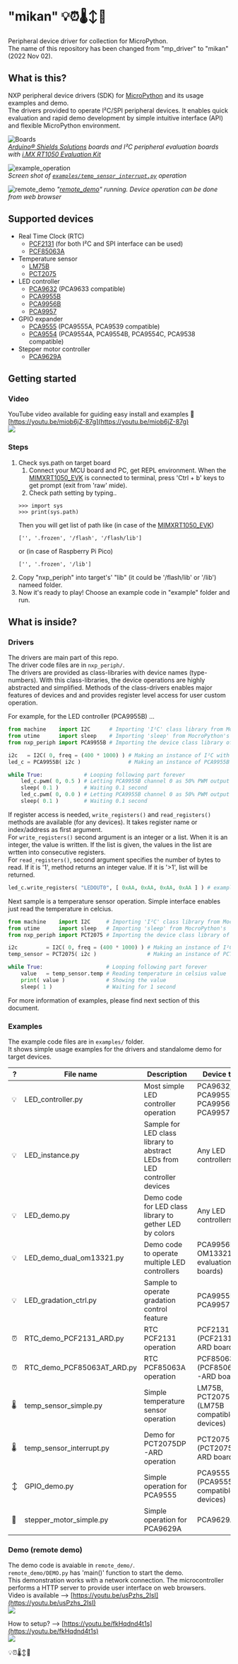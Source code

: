 # "mikan" 💡⏰🌡️↕🔄
Peripheral device driver for collection for MicroPython.  
The name of this repository has been changed from "mp_driver" to "mikan" (2022 Nov 02).


## What is this?
NXP peripheral device drivers (SDK) for [MicroPython](https://micropython.org) and its usage examples and demo.  
The drivers provided to operate I²C/SPI peripheral devices. It enables quick evaluation and rapid demo development by simple intuitive interface (API) and flexible MicroPython environment. 


![Boards](https://github.com/teddokano/additional_files/blob/main/mikan/img/boards.jpeg)  
_[Arduino® Shields Solutions](https://www.nxp.com/design/development-boards/analog-toolbox/arduino-shields-solutions:ARDUINO-SOLUTIONS) boards and I²C peripheral evaluation boards with 
[i.MX RT1050 Evaluation Kit](https://www.nxp.com/design/development-boards/i-mx-evaluation-and-development-boards/i-mx-rt1050-evaluation-kit:MIMXRT1050-EVK)_  
  
![example_operation](https://github.com/teddokano/additional_files/blob/main/mikan/img/example_operation.png)  
_Screen shot of [`examples/temp_sensor_interrupt.py`](https://github.com/teddokano/mikan/blob/main/examples/temp_sensor_interrupt.py) operation_
  
![remote_demo](https://github.com/teddokano/additional_files/blob/main/mikan/img/remote_demo.png)
_"[remote_demo](https://github.com/teddokano/mikan/tree/main/remote_demo)" running. Device operation can be done from web browser_
  
## Supported devices
- Real Time Clock (RTC)
	- [PCF2131](https://www.nxp.com/products/peripherals-and-logic/signal-chain/real-time-clocks/rtcs-with-temperature-compensation/nano-power-highly-accurate-rtc-with-integrated-quartz-crystal:PCF2131) (for both I²C and SPI interface can be used)
	- [PCF85063A](https://www.nxp.com/products/peripherals-and-logic/signal-chain/real-time-clocks/rtcs-with-ic-bus/tiny-real-time-clock-calendar-with-alarm-function-and-ic-bus:PCF85063A)
- Temperature sensor
	- [LM75B](https://www.nxp.com/products/sensors/ic-digital-temperature-sensors/digital-temperature-sensor-and-thermal-watchdog:LM75B)
	- [PCT2075](https://www.nxp.com/products/sensors/ic-digital-temperature-sensors/ic-bus-fm-plus-1-degree-c-accuracy-digital-temperature-sensor-and-thermal-watchdog:PCT2075)
- LED controller
	- [PCA9632](https://www.nxp.com/products/power-management/lighting-driver-and-controller-ics/led-controllers/4-bit-fm-plus-ic-bus-low-power-led-driver:PCA9632) (PCA9633 compatible)
	- [PCA9955B](https://www.nxp.com/products/power-management/lighting-driver-and-controller-ics/led-drivers/16-channel-fm-plus-ic-bus-57-ma-20-v-constant-current-led-driver:PCA9955BTW)
	- [PCA9956B](https://www.nxp.com/products/power-management/lighting-driver-and-controller-ics/led-drivers/24-channel-fm-plus-ic-bus-57-ma-20-v-constant-current-led-driver:PCA9956BTW)
	- [PCA9957](https://www.nxp.com/products/power-management/lighting-driver-and-controller-ics/led-drivers/24-channel-spi-serial-bus-32-ma-5-5-v-constant-current-led-driver:PCA9957)
- GPIO expander
	- [PCA9555](https://www.nxp.com/products/interfaces/ic-spi-i3c-interface-devices/general-purpose-i-o-gpio/16-bit-ic-bus-and-smbus-i-o-port-with-interrupt:PCA9555) (PCA9555A, PCA9539 compatible)
	- [PCA9554](https://www.nxp.com/products/interfaces/ic-spi-i3c-interface-devices/general-purpose-i-o-gpio/8-bit-ic-bus-and-smbus-i-o-port-with-interrupt:PCA9554_PCA9554A) (PCA9554A, PCA9554B, PCA9554C, PCA9538 compatible)
- Stepper motor controller
	- [PCA9629A](https://www.nxp.com/products/interfaces/ic-spi-i3c-interface-devices/ic-bus-controller-and-bridge-ics/fm-plus-ic-bus-advanced-stepper-motor-controller:PCA9629APW)

## Getting started

### Video
YouTube video available for guiding easy install and examples 🙂  
[https://youtu.be/miob6jZ-87g](https://youtu.be/miob6jZ-87g)  
[![](https://github.com/teddokano/additional_files/blob/main/mikan/img/demodriver.png)](https://youtu.be/miob6jZ-87g)


### Steps
1. Check sys.path on target board
	1. Connect your MCU board and PC, get REPL environment. When the [MIMXRT1050_EVK](https://www.nxp.com/design/development-boards/i-mx-evaluation-and-development-boards/i-mx-rt1050-evaluation-kit:MIMXRT1050-EVK) is connected to terminal, press 'Ctrl + b' keys to get prompt (exit from 'raw' mide). 
	1. Check path setting by typing.. 
	```
	>>> import sys
	>>> print(sys.path)
	```
	Then you will get list of path like (in case of the [MIMXRT1050_EVK](https://www.nxp.com/design/development-boards/i-mx-evaluation-and-development-boards/i-mx-rt1050-evaluation-kit:MIMXRT1050-EVK))
	```
	['', '.frozen', '/flash', '/flash/lib']
	```
	or  (in case of Raspberry Pi Pico)
	```
	['', '.frozen', '/lib']
	```
1. Copy "nxp_periph" into target's' "lib" (it could be '/flash/lib' or '/lib') nameed folder. 
1. Now it's ready to play! Choose an example code in "example" folder and run.

## What is inside?
### Drivers
The drivers are main part of this repo.  
The driver code files are in `nxp_periph/`.  
The drivers are provided as class-libraries with device names (type-numbers). With this class-libraries, the device operations are highly abstracted and simplified. Methods of the class-drivers enables major features of devices and and provides register level access for user custom operation. 

For example, for the LED controller (PCA9955B) ...
```python
from machine    import I2C      # Importing 'I²C' class library from MocroPython's 'machine' module
from utime      import sleep    # Importing 'sleep' from MocroPython's 'utime' module
from nxp_periph import PCA9955B # Importing the device class library of 'PCA9955B'

i2c   = I2C( 0, freq = (400 * 1000) ) # Making an instance of I²C with 400kHz clock setting
led_c = PCA9955B( i2c )               # Making an instance of PCA9955B which is connected to the 'i2c'.

while True:             # Looping following part forever
    led_c.pwm( 0, 0.5 ) # Letting PCA9955B channel 0 as 50% PWM output
    sleep( 0.1 )        # Waiting 0.1 second
    led_c.pwm( 0, 0.0 ) # Letting PCA9955B channel 0 as 50% PWM output
    sleep( 0.1 )        # Waiting 0.1 second
```

If register access is needed, `write_registers()` and `read_registers()` methods are available (for any devices). It takes register name or index/address as first argument.  
For `write_registers()` second argument is an integer or a list. When it is an integer, the value is written. If the list is given, the values in the list are wrtten into consecutive registers.  
For `read_registers()`, second argument specifies the number of bytes to read. If it is '1', method returns an integer value. If it is '>1', list will be returned. 
```python
led_c.write_registers( "LEDOUT0", [ 0xAA, 0xAA, 0xAA, 0xAA ] ) # example of four 0xAA writing into consecutive registers from "LEDOUT0"
```

Next sample is a temperature sensor operation. Simple interface enables just read the temperature in celcius.
```python
from machine    import I2C     # Importing 'I²C' class library from MocroPython's 'machine' module
from utime      import sleep   # Importing 'sleep' from MocroPython's 'utime' module
from nxp_periph import PCT2075 # Importing the device class library of 'PCT2075'

i2c         = I2C( 0, freq = (400 * 1000) ) # Making an instance of I²C with 400kHz clock setting
temp_sensor = PCT2075( i2c )                # Making an instance of PCT2075 which is connected to the 'i2c'.

while True:                    # Looping following part forever
    value   = temp_sensor.temp # Reading temperature in celsius value
    print( value )             # Showing the value
    sleep( 1 )                 # Waiting for 1 second
```

For more information of examples, please find next section of this document. 

### Examples
The example code files are in `examples/` folder.  
It shows simple usage examples for the drivers and standalome demo for target devices.  

?|File name|Description|Device type
---|---|---|---
💡|LED_controller.py			| Most simple LED controller operation	| PCA9632, PCA9955B, PCA9956B, PCA9957
💡|LED_instance.py				| Sample for LED class library to abstract LEDs from LED controller devices | Any LED controllers
💡|LED_demo.py  				| Demo code for LED class library to gether LED by colors | Any LED controllers
💡|LED_demo_dual_om13321.py	| Demo code to operate multiple LED controllers | PCA9956B (for OM13321 evaluation boards)
💡|LED_gradation_ctrl.py		| Sample to operate gradation control feature | PCA9955B, PCA9957
⏰|RTC_demo_PCF2131_ARD.py		| RTC PCF2131 operation | PCF2131 (PCF2131-ARD board)
⏰|RTC_demo_PCF85063AT_ARD.py	| RTC PCF85063A operation | PCF85063A (PCF85063AT-ARD board)
🌡️|temp_sensor_simple.py		| Simple temperature sensor operation | LM75B, PCT2075 (LM75B compatible devices)
🌡️|temp_sensor_interrupt.py		| Demo for PCT2075DP-ARD operation | PCT2075 (PCT2075DP-ARD board)
↕|GPIO_demo.py               	| Simple operation for PCA9555	| PCA9555 (PCA9555 compatible devices)
🔄|stepper_motor_simple.py		| Simple operation for PCA9629A	| PCA9629A

### Demo (remote demo)
The demo code is avaiable in `remote_demo/`.  
`remote_demo/DEMO.py` has 'main()' function to start the demo.  
This demonstration works with a network connection. The microcontroller performs a HTTP server to provide user interface on web browsers.  
Video is available --> [https://youtu.be/usPzhs_2IsI](https://youtu.be/usPzhs_2IsI)   
[![](https://github.com/teddokano/additional_files/blob/main/mikan/img/remo_demo_perform.png)](https://youtu.be/usPzhs_2IsI)
 

How to setup? --> [https://youtu.be/fkHqdnd4t1s](https://youtu.be/fkHqdnd4t1s)  
[![](https://github.com/teddokano/additional_files/blob/main/mikan/img/remo_demo_install.png)](https://youtu.be/fkHqdnd4t1s)



💡⏰🌡️↕🔄
